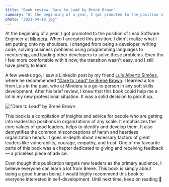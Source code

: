 ```yaml
---
title: "Book review: Dare to Lead by Brené Brown"
summary: "At the beginning of a year, I got promoted to the position of Lead Software Engineer at Mindera. When I accepted this position, I didn't realize what I am putting onto my shoulders. Even tho I feel more comfortable with it now, the transition wasn't easy, and I still have plenty to learn."
photo: "2021-04-18.jpg"
---
```


At the beginning of a year, I got promoted to the position of Lead Software Engineer at [Mindera](https://mindera.com). When I accepted this position, I didn't realize what I am putting onto my shoulders. I changed from being a developer, writing code, solving business problems using programming languages to mentorship, and leading other developers to solve these problems. Even tho I feel more comfortable with it now, the transition wasn't easy, and I still have plenty to learn.

A few weeks ago, I saw a LinkedIn post by my friend [Luís Alberto Simões](https://www.linkedin.com/in/luisalbertosimoes/), where he recommended ["Dare to Lead" by Brené Brown](https://www.goodreads.com/book/show/40109367-dare-to-lead). I learned a ton from Luis in the past, who at Mindera is a go-to person in any soft skills development. After his brief review, I knew that this book could help me a lot in my new professional situation. It was a solid decision to pick it up.

!["Dare to Lead" by Brené Brown](/photos/2021-04-18-1.jpg)

This book is a compilation of insights and advice for people who are getting into leadership positions in organizations of any scale. It emphasizes the core values of good leaders, helps to identify and develop them. It also demystifies the common misconceptions of harsh and heartless organization heads. It goes in-depth about necessary factors of great leaders like vulnerability, courage, empathy, and trust. One of my favourite parts of this book was a chapter dedicated to giving and receiving feedback — a priceless piece of advice.

Even though this publication targets new leaders as the primary audience, I believe everyone can learn a lot from Brené. This book is simply about being a good human being. I would highly recommend this book to everyone interested in self-development. Until next time, keep on reading 👋
